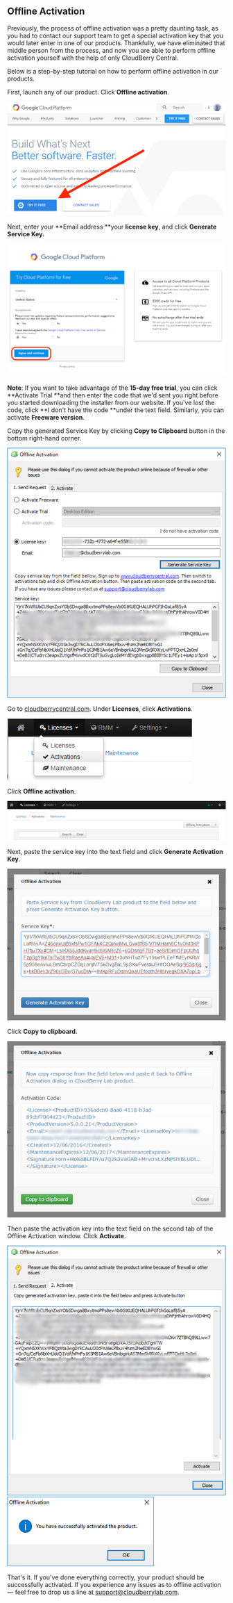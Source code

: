 ## Offline Activation

Previously, the process of offline activation was a pretty daunting task, as you had to contact our support team to get a special activation key that you would later enter in one of our products. Thankfully, we have eliminated that middle person from the process, and now you are able to perform offline activation yourself with the help of only CloudBerry Central.

Below is a step-by-step tutorial on how to perform offline activation in our products.

First, launch any of our product. Click **Offline activation**.

![](/assets/Capture1.PNG)

Next, enter your **Email address **your **license key**, and click **Generate Service Key.**

![](/assets/Capture2.PNG)

**Note**: If you want to take advantage of the **15-day free trial**, you can click **Activate Trial **and then enter the code that we'd sent you right before you started downloading the installer from our website. If you've lost the code, click **I don't have the code **under the text field. Similarly, you can activate **Freeware version**.

Copy the generated Service Key by clicking **Copy to Clipboard** button in the bottom right-hand corner.

![](/assets/Capture3offline.png)

Go to [cloudberrycentral.com](https://www.cloudberrycentral.com/Admin/cloudberrycentral.com). Under **Licenses**, click **Activations**.

![](/assets/offlineActivation5.png)

Click **Offline activation**.

![](/assets/offlineActivation6.png)

Next, paste the service key into the text field and click **Generate Activation Key**.

![](/assets/offlineActivation7.png)

Click **Copy to clipboard.**

![](/assets/offlineActivation8.png)

Then paste the activation key into the text field on the second tab of the Offline Activation window. Click **Activate**.

![](/assets/Capture4offline.png)![](/assets/offlineActivation10.png)

That's it. If you've done everything correctly, your product should be successfully activated. If you experience any issues as to offline activation — feel free to drop us a line at [support@cloudberrylab.com](mailto:support@cloudberrylab.com).

